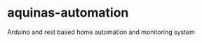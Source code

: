 aquinas-automation
==================

Arduino and rest based home automation and monitoring system
